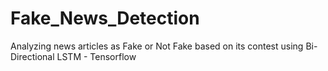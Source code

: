 # Fake_News_Detection
Analyzing news articles as Fake or Not Fake based on its contest using Bi-Directional LSTM - Tensorflow
